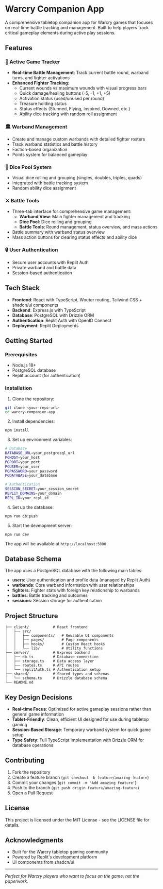 # Warcry Companion App

A comprehensive tabletop companion app for Warcry games that focuses on real-time battle tracking and management. Built to help players track critical gameplay elements during active play sessions.

## Features

### 🎯 Active Game Tracker
- **Real-time Battle Management**: Track current battle round, warband turns, and fighter activations
- **Enhanced Fighter Tracking**: 
  - Current wounds vs maximum wounds with visual progress bars
  - Quick damage/healing buttons (-5, -1, +1, +5)
  - Activation status (used/unused per round)
  - Treasure holding status
  - Status effects (Stunned, Flying, Inspired, Downed, etc.)
  - Ability dice tracking with random roll assignment

### 🏛️ Warband Management
- Create and manage custom warbands with detailed fighter rosters
- Track warband statistics and battle history
- Faction-based organization
- Points system for balanced gameplay

### 🎲 Dice Pool System
- Visual dice rolling and grouping (singles, doubles, triples, quads)
- Integrated with battle tracking system
- Random ability dice assignment

### ⚔️ Battle Tools
- Three-tab interface for comprehensive game management:
  - **Warband View**: Main fighter management and tracking
  - **Dice Pool**: Dice rolling and grouping
  - **Battle Tools**: Round management, status overview, and mass actions
- Battle summary with warband status overview
- Mass action buttons for clearing status effects and ability dice

### 🔒 User Authentication
- Secure user accounts with Replit Auth
- Private warband and battle data
- Session-based authentication

## Tech Stack

- **Frontend**: React with TypeScript, Wouter routing, Tailwind CSS + shadcn/ui components
- **Backend**: Express.js with TypeScript
- **Database**: PostgreSQL with Drizzle ORM
- **Authentication**: Replit Auth with OpenID Connect
- **Deployment**: Replit Deployments

## Getting Started

### Prerequisites
- Node.js 18+ 
- PostgreSQL database
- Replit account (for authentication)

### Installation

1. Clone the repository:
```bash
git clone <your-repo-url>
cd warcry-companion-app
```

2. Install dependencies:
```bash
npm install
```

3. Set up environment variables:
```bash
# Database
DATABASE_URL=your_postgresql_url
PGHOST=your_host
PGPORT=your_port
PGUSER=your_user
PGPASSWORD=your_password
PGDATABASE=your_database

# Authentication
SESSION_SECRET=your_session_secret
REPLIT_DOMAINS=your_domain
REPL_ID=your_repl_id
```

4. Set up the database:
```bash
npm run db:push
```

5. Start the development server:
```bash
npm run dev
```

The app will be available at `http://localhost:5000`

## Database Schema

The app uses a PostgreSQL database with the following main tables:

- **users**: User authentication and profile data (managed by Replit Auth)
- **warbands**: Core warband information with user relationships
- **fighters**: Fighter stats with foreign key relationship to warbands
- **battles**: Battle tracking and outcomes
- **sessions**: Session storage for authentication

## Project Structure

```
├── client/           # React frontend
│   ├── src/
│   │   ├── components/   # Reusable UI components
│   │   ├── pages/        # Page components
│   │   ├── hooks/        # Custom React hooks
│   │   └── lib/          # Utility functions
├── server/           # Express backend
│   ├── db.ts         # Database connection
│   ├── storage.ts    # Data access layer
│   ├── routes.ts     # API routes
│   └── replitAuth.ts # Authentication setup
├── shared/           # Shared types and schemas
│   └── schema.ts     # Drizzle database schema
└── README.md
```

## Key Design Decisions

- **Real-time Focus**: Optimized for active gameplay sessions rather than general game information
- **Tablet-Friendly**: Clean, efficient UI designed for use during tabletop gaming
- **Session-Based Storage**: Temporary warband system for quick game setup
- **Type Safety**: Full TypeScript implementation with Drizzle ORM for database operations

## Contributing

1. Fork the repository
2. Create a feature branch (`git checkout -b feature/amazing-feature`)
3. Commit your changes (`git commit -m 'Add amazing feature'`)
4. Push to the branch (`git push origin feature/amazing-feature`)
5. Open a Pull Request

## License

This project is licensed under the MIT License - see the LICENSE file for details.

## Acknowledgments

- Built for the Warcry tabletop gaming community
- Powered by Replit's development platform
- UI components from shadcn/ui

---

*Perfect for Warcry players who want to focus on the game, not the paperwork.*